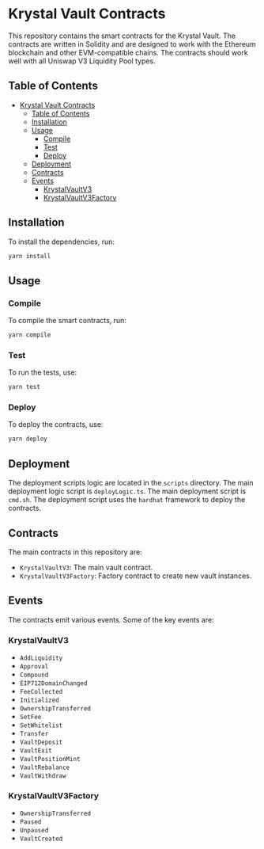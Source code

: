 # Krystal Vault Contracts

This repository contains the smart contracts for the Krystal Vault. The contracts are written in Solidity and are
designed to work with the Ethereum blockchain and other EVM-compatible chains. The contracts should work well with all
Uniswap V3 Liquidity Pool types.

## Table of Contents

- [Krystal Vault Contracts](#krystal-vault-contracts)
  - [Table of Contents](#table-of-contents)
  - [Installation](#installation)
  - [Usage](#usage)
    - [Compile](#compile)
    - [Test](#test)
    - [Deploy](#deploy)
  - [Deployment](#deployment)
  - [Contracts](#contracts)
  - [Events](#events)
    - [KrystalVaultV3](#krystalvaultv3)
    - [KrystalVaultV3Factory](#krystalvaultv3factory)

## Installation

To install the dependencies, run:

```sh
yarn install
```

## Usage

### Compile

To compile the smart contracts, run:

```sh
yarn compile
```

### Test

To run the tests, use:

```sh
yarn test
```

### Deploy

To deploy the contracts, use:

```sh
yarn deploy
```

## Deployment

The deployment scripts logic are located in the `scripts` directory. The main deployment logic script is
`deployLogic.ts`. The main deployment script is `cmd.sh`. The deployment script uses the `hardhat` framework to deploy
the contracts.

## Contracts

The main contracts in this repository are:

- `KrystalVaultV3`: The main vault contract.
- `KrystalVaultV3Factory`: Factory contract to create new vault instances.

## Events

The contracts emit various events. Some of the key events are:

### KrystalVaultV3

- `AddLiquidity`
- `Approval`
- `Compound`
- `EIP712DomainChanged`
- `FeeCollected`
- `Initialized`
- `OwnershipTransferred`
- `SetFee`
- `SetWhitelist`
- `Transfer`
- `VaultDeposit`
- `VaultExit`
- `VaultPositionMint`
- `VaultRebalance`
- `VaultWithdraw`

### KrystalVaultV3Factory

- `OwnershipTransferred`
- `Paused`
- `Unpaused`
- `VaultCreated`
